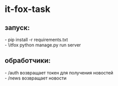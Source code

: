 # it-fox-task

<h2>запуск:</h2>
- pip install -r requirements.txt<br>
- \itfox python manage.py run server

<h2>обработчики:</h2>
- /auth возвращает токен для получения новостей<br>
- /news возвращает новости<br>
